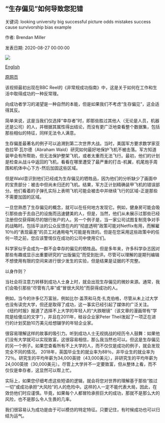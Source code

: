 ## “生存偏见”如何导致您犯错

关键词: looking university big successful picture odds mistakes success cause survivorship bias example

作者: Brendan Miller

发表日期: 2020-08-27 00:00:00

![](https://ychef.files.bbci.co.uk/live/624x351/p08ptv2x.jpg)

[English](How%20%E2%80%98survivorship%20bias%E2%80%99%20can%20cause%20you%20to%20make%20mistakes.md)

[原网页](https://www.bbc.com/worklife/article/20200827-how-survivorship-bias-can-cause-you-to-make-mistakes)

该视频最初出现在BBC Reel的《非常规成功指南》中，这是关于如何在工作和生活中取得成功的一种反常理。

向成功者学习的渴望是一种自然的本能，但是如果我们不考虑“生存偏见”，这会适得其反。

简单来说，这是当我们仅选择“幸存者”时，即那些胜过其他人（无论是人员，机器还是公司）的人，并根据其属性得出结论，而没有更广泛地查看整个数据集，包括那些相似的特征，同样无法令人满意。

生存偏差最著名的例子可以追溯到第二次世界大战。当时，美国军方要求数学家亚伯拉罕·瓦尔德（Abraham Wald）研究如何最好地保护飞机不被击落。军方知道装甲会有所帮助，但无法保护整架飞机，或者太重而无法飞行。最初，他们的计划是检查从战斗中返回的飞机，看看在哪里遭受了最严重的打击-机翼，机尾炮手周围和机体中心下方-然后加固这些区域。

但是Wald意识到他们已经成为生存偏见的牺牲品，因为他们的分析缺少了画面中的宝贵部分：被击中但尚未归还的飞机。结果，军方正计划精确装甲飞机的错误部分。他们看着的子弹孔实际上表明飞机可能会被击中并继续飞行的区域–正是那些不需要加固的区域。

一旦您熟悉了生存偏见的概念，就可以在任何地方发现它。例如，健身房可能会吸引那些由于去自己的设施而迅速健美的人，但是，当然，他们从未展示过那些已经注册但仅获得耗尽的银行账户的人。另一个例子是，当一家公司试图复制竞争对手的战略时。包括平淡的公众反馈在内的“彻底透明”政策可能对Netflix有用，而解雇10％的“表现最差”的员工对通用电气可能是有效的。但是在您采用这些政策中的任何一项之前，您应该警惕仅在成功的公司中使用它们。

科学家似乎会成为一群不会幸存的偏见的牺牲品。但是多年来，许多科学杂志因对那些有趣或显示出重要研究的“出版偏见”而受到批评。尽管可以理解的是期刊编辑不想使用有限的空间来进行很少发生的实验，但是结果是证据的不完整。

以身作则？

当社会将注意力转移到成功人士身上时，就会出现生存偏见的微妙来源。通常，我们会吸引那些“尽管有几率”或“冒很大风险”而获得成功的人。

例如，当今的许多亿万富翁，例如比尔·盖茨和马克·扎克伯格，尽管从未上过大学也没有读完大学，但还是取得了成功，这一事实已经引起了媒体的广泛关注。 《纽约时报》报道了选择不上大学的年轻人的“大跌眼镜”（该文章的漫画带有“学院是给傻瓜的文字”），并且在2011年，硅谷企业家Peter Theil发起了一项正在进行的计划奖励10万美元给想辍学的年轻企业家。

很容易理解这样的故事的吸引力。听到成功人士无视挑战的经历令人鼓舞：如果他们没有大学就可以实现致富，这很容易相信，那么我当然也可以。但这是生存偏见的另一个例子。如果您查看所有不上大学的人，而不仅仅是成功的例子，就会发现完全不同的情况。 2018年，英国毕业生的就业率为88％，非毕业生的就业率为72％。研究生的平均年薪为34,000英镑（43,000美元），非研究生的平均年薪为24,000英镑（30,000美元）。尽管上大学并不一定要致富，但从整体上看，而不仅仅是幸存者，这显然可以帮上忙。

实际上，如果您仔细考虑这些短语的逻辑，就会将您对世界的理解基于那些“胜过一切”或成功承担“大风险”的人的危险中。这样的人一定不能代表大局，因此，在效仿他们时应谨慎。毕竟，如果每个人都冒险承担巨大的成功，那就不是那么大的风险，也不是那么令人生畏的几率。

我们很容易认为成功是由于可以模仿的特定特征。只要记住，有时候成功也可以归结为运气。